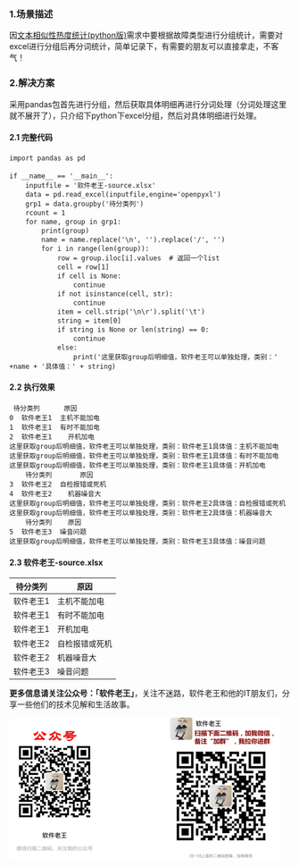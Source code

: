 ### 1.场景描述

因[文本相似性热度统计(python版)](https://www.cnblogs.com/ruanjianlaowang/p/12320273.html)需求中要根据故障类型进行分组统计，需要对excel进行分组后再分词统计，简单记录下，有需要的朋友可以直接拿走，不客气！

### 2.解决方案

采用pandas包首先进行分组，然后获取具体明细再进行分词处理（分词处理这里就不展开了），只介绍下python下excel分组，然后对具体明细进行处理。

#### 2.1 完整代码

```
import pandas as pd

if __name__ == '__main__':
    inputfile = '软件老王-source.xlsx'
    data = pd.read_excel(inputfile,engine='openpyxl')
    grp1 = data.groupby('待分类列')
    rcount = 1
    for name, group in grp1:
        print(group)
        name = name.replace('\n', '').replace('/', '')
        for i in range(len(group)):
            row = group.iloc[i].values  # 返回一个list
            cell = row[1]
            if cell is None:
                continue
            if not isinstance(cell, str):
                continue
            item = cell.strip('\n\r').split('\t')
            string = item[0]
            if string is None or len(string) == 0:
                continue
            else:
                print('这里获取group后明细值，软件老王可以单独处理，类别：' +name + '具体值：' + string)

```

#### 2.2 执行效果

```
 待分类列      原因
0  软件老王1  主机不能加电
1  软件老王1  有时不能加电
2  软件老王1    开机加电
这里获取group后明细值，软件老王可以单独处理，类别：软件老王1具体值：主机不能加电
这里获取group后明细值，软件老王可以单独处理，类别：软件老王1具体值：有时不能加电
这里获取group后明细值，软件老王可以单独处理，类别：软件老王1具体值：开机加电
    待分类列       原因
3  软件老王2  自检报错或死机
4  软件老王2    机器噪音大
这里获取group后明细值，软件老王可以单独处理，类别：软件老王2具体值：自检报错或死机
这里获取group后明细值，软件老王可以单独处理，类别：软件老王2具体值：机器噪音大
    待分类列    原因
5  软件老王3  噪音问题
这里获取group后明细值，软件老王可以单独处理，类别：软件老王3具体值：噪音问题
```

#### 2.3 软件老王-source.xlsx

| 待分类列  | 原因           |
| --------- | -------------- |
| 软件老王1 | 主机不能加电   |
| 软件老王1 | 有时不能加电   |
| 软件老王1 | 开机加电       |
| 软件老王2 | 自检报错或死机 |
| 软件老王2 | 机器噪音大     |
| 软件老王3 | 噪音问题       |

**更多信息请关注公众号：「软件老王」**，关注不迷路，软件老王和他的IT朋友们，分享一些他们的技术见解和生活故事。

![hb](images/hb.png)

